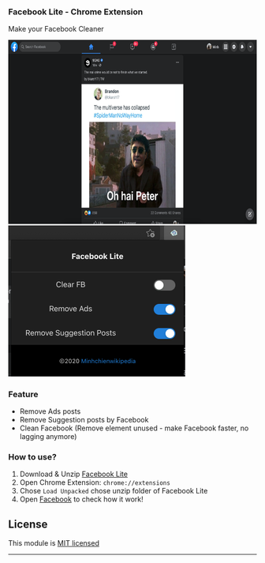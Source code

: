 ### Facebook Lite - Chrome Extension
Make your Facebook Cleaner

<img src="./demo.png" width="719.5" height="372.5" />
<img src="./demo2.png" width="359" height="306" />

### Feature
* Remove Ads posts
* Remove Suggestion posts by Facebook
* Clean Facebook (Remove element unused - make Facebook faster, no lagging anymore)

### How to use?

1. Download & Unzip [Facebook Lite](https://github.com/minhchienwikipedia/facebook-lite/releases/)
2. Open Chrome Extension: `chrome://extensions`
3. Chose `Load Unpacked` chose unzip folder of Facebook Lite
4. Open [Facebook](https://www.facebook.com/) to check how it work!

## License

This module is [MIT licensed](./LICENSE)

---